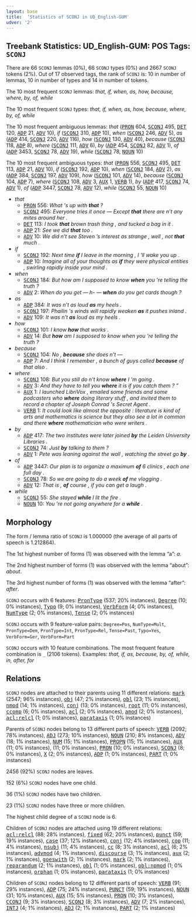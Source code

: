 ```yaml
---
layout: base
title:  'Statistics of SCONJ in UD_English-GUM'
udver: '2'
---
```


## Treebank Statistics: UD_English-GUM: POS Tags: `SCONJ`

There are 66 `SCONJ` lemmas (0%), 66 `SCONJ` types (0%) and 2667 `SCONJ` tokens (2%).
Out of 17 observed tags, the rank of `SCONJ` is: 10 in number of lemmas, 10 in number of types and 14 in number of tokens.

The 10 most frequent `SCONJ` lemmas: <em>that, if, when, as, how, because, where, by, of, while</em>

The 10 most frequent `SCONJ` types:  <em>that, if, when, as, how, because, where, by, of, while</em>

The 10 most frequent ambiguous lemmas: <em>that</em> (<tt><a href="en_gum-pos-PRON.html">PRON</a></tt> 604, <tt><a href="en_gum-pos-SCONJ.html">SCONJ</a></tt> 495, <tt><a href="en_gum-pos-DET.html">DET</a></tt> 120, <tt><a href="en_gum-pos-ADP.html">ADP</a></tt> 21, <tt><a href="en_gum-pos-ADV.html">ADV</a></tt> 10), <em>if</em> (<tt><a href="en_gum-pos-SCONJ.html">SCONJ</a></tt> 310, <tt><a href="en_gum-pos-ADP.html">ADP</a></tt> 10), <em>when</em> (<tt><a href="en_gum-pos-SCONJ.html">SCONJ</a></tt> 246, <tt><a href="en_gum-pos-ADV.html">ADV</a></tt> 5), <em>as</em> (<tt><a href="en_gum-pos-ADP.html">ADP</a></tt> 414, <tt><a href="en_gum-pos-SCONJ.html">SCONJ</a></tt> 220, <tt><a href="en_gum-pos-ADV.html">ADV</a></tt> 116), <em>how</em> (<tt><a href="en_gum-pos-SCONJ.html">SCONJ</a></tt> 130, <tt><a href="en_gum-pos-ADV.html">ADV</a></tt> 40), <em>because</em> (<tt><a href="en_gum-pos-SCONJ.html">SCONJ</a></tt> 118, <tt><a href="en_gum-pos-ADP.html">ADP</a></tt> 8), <em>where</em> (<tt><a href="en_gum-pos-SCONJ.html">SCONJ</a></tt> 111, <tt><a href="en_gum-pos-ADV.html">ADV</a></tt> 6), <em>by</em> (<tt><a href="en_gum-pos-ADP.html">ADP</a></tt> 454, <tt><a href="en_gum-pos-SCONJ.html">SCONJ</a></tt> 82, <tt><a href="en_gum-pos-ADV.html">ADV</a></tt> 1), <em>of</em> (<tt><a href="en_gum-pos-ADP.html">ADP</a></tt> 3453, <tt><a href="en_gum-pos-SCONJ.html">SCONJ</a></tt> 78, <tt><a href="en_gum-pos-ADV.html">ADV</a></tt> 19), <em>while</em> (<tt><a href="en_gum-pos-SCONJ.html">SCONJ</a></tt> 78, <tt><a href="en_gum-pos-NOUN.html">NOUN</a></tt> 10)

The 10 most frequent ambiguous types:  <em>that</em> (<tt><a href="en_gum-pos-PRON.html">PRON</a></tt> 556, <tt><a href="en_gum-pos-SCONJ.html">SCONJ</a></tt> 495, <tt><a href="en_gum-pos-DET.html">DET</a></tt> 113, <tt><a href="en_gum-pos-ADP.html">ADP</a></tt> 21, <tt><a href="en_gum-pos-ADV.html">ADV</a></tt> 10), <em>if</em> (<tt><a href="en_gum-pos-SCONJ.html">SCONJ</a></tt> 192, <tt><a href="en_gum-pos-ADP.html">ADP</a></tt> 10), <em>when</em> (<tt><a href="en_gum-pos-SCONJ.html">SCONJ</a></tt> 184, <tt><a href="en_gum-pos-ADV.html">ADV</a></tt> 2), <em>as</em> (<tt><a href="en_gum-pos-ADP.html">ADP</a></tt> 384, <tt><a href="en_gum-pos-SCONJ.html">SCONJ</a></tt> 197, <tt><a href="en_gum-pos-ADV.html">ADV</a></tt> 109), <em>how</em> (<tt><a href="en_gum-pos-SCONJ.html">SCONJ</a></tt> 101, <tt><a href="en_gum-pos-ADV.html">ADV</a></tt> 14), <em>because</em> (<tt><a href="en_gum-pos-SCONJ.html">SCONJ</a></tt> 104, <tt><a href="en_gum-pos-ADP.html">ADP</a></tt> 7), <em>where</em> (<tt><a href="en_gum-pos-SCONJ.html">SCONJ</a></tt> 108, <tt><a href="en_gum-pos-ADV.html">ADV</a></tt> 3, <tt><a href="en_gum-pos-AUX.html">AUX</a></tt> 1, <tt><a href="en_gum-pos-VERB.html">VERB</a></tt> 1), <em>by</em> (<tt><a href="en_gum-pos-ADP.html">ADP</a></tt> 417, <tt><a href="en_gum-pos-SCONJ.html">SCONJ</a></tt> 74, <tt><a href="en_gum-pos-ADV.html">ADV</a></tt> 1), <em>of</em> (<tt><a href="en_gum-pos-ADP.html">ADP</a></tt> 3447, <tt><a href="en_gum-pos-SCONJ.html">SCONJ</a></tt> 78, <tt><a href="en_gum-pos-ADV.html">ADV</a></tt> 12), <em>while</em> (<tt><a href="en_gum-pos-SCONJ.html">SCONJ</a></tt> 55, <tt><a href="en_gum-pos-NOUN.html">NOUN</a></tt> 10)


* <em>that</em>
  * <tt><a href="en_gum-pos-PRON.html">PRON</a></tt> 556: <em>What 's up with <b>that</b> ?</em>
  * <tt><a href="en_gum-pos-SCONJ.html">SCONJ</a></tt> 495: <em>Everyone tries it once — Except <b>that</b> there are n’t any mites around her .</em>
  * <tt><a href="en_gum-pos-DET.html">DET</a></tt> 113: <em>I took <b>that</b> brown trash thing , and tucked a bag in it .</em>
  * <tt><a href="en_gum-pos-ADP.html">ADP</a></tt> 21: <em>See we did <b>that</b> too .</em>
  * <tt><a href="en_gum-pos-ADV.html">ADV</a></tt> 10: <em>We did n’t see Steven ’s interest as strange , well , not <b>that</b> much .</em>
* <em>if</em>
  * <tt><a href="en_gum-pos-SCONJ.html">SCONJ</a></tt> 192: <em>Next time <b>if</b> I leave in the morning , I 'll wake you up .</em>
  * <tt><a href="en_gum-pos-ADP.html">ADP</a></tt> 10: <em>Imagine all of your thoughts as <b>if</b> they were physical entities , swirling rapidly inside your mind .</em>
* <em>when</em>
  * <tt><a href="en_gum-pos-SCONJ.html">SCONJ</a></tt> 184: <em>But how am I supposed to know <b>when</b> you 're telling the truth ?</em>
  * <tt><a href="en_gum-pos-ADV.html">ADV</a></tt> 2: <em>When do you get — h- — <b>when</b> do you get cards though ?</em>
* <em>as</em>
  * <tt><a href="en_gum-pos-ADP.html">ADP</a></tt> 384: <em>It was n’t as loud <b>as</b> my heels .</em>
  * <tt><a href="en_gum-pos-SCONJ.html">SCONJ</a></tt> 197: <em>Phailin 's winds will rapidly weaken <b>as</b> it pushes inland .</em>
  * <tt><a href="en_gum-pos-ADV.html">ADV</a></tt> 109: <em>It was n’t <b>as</b> loud as my heels .</em>
* <em>how</em>
  * <tt><a href="en_gum-pos-SCONJ.html">SCONJ</a></tt> 101: <em>I know <b>how</b> that works .</em>
  * <tt><a href="en_gum-pos-ADV.html">ADV</a></tt> 14: <em>But <b>how</b> am I supposed to know when you 're telling the truth ?</em>
* <em>because</em>
  * <tt><a href="en_gum-pos-SCONJ.html">SCONJ</a></tt> 104: <em>No , <b>because</b> she does n't —</em>
  * <tt><a href="en_gum-pos-ADP.html">ADP</a></tt> 7: <em>And I think I remember , a bunch of guys called <b>because</b> of that also .</em>
* <em>where</em>
  * <tt><a href="en_gum-pos-SCONJ.html">SCONJ</a></tt> 108: <em>But you still do n't know <b>where</b> I 'm going .</em>
  * <tt><a href="en_gum-pos-ADV.html">ADV</a></tt> 3: <em>And they have to tell you <b>where</b> it is if you catch them ? ”</em>
  * <tt><a href="en_gum-pos-AUX.html">AUX</a></tt> 1: <em>I launched LibriVox , emailed some friends and some podcasters who <b>where</b> doing literary stuff , and invited them to record a chapter of Joseph Conrad 's Secret Agent .</em>
  * <tt><a href="en_gum-pos-VERB.html">VERB</a></tt> 1: <em>It could look like almost the opposite : literature is kind of arts and mathematics is science but they also see a lot in common and there <b>where</b> mathematician who were writers .</em>
* <em>by</em>
  * <tt><a href="en_gum-pos-ADP.html">ADP</a></tt> 417: <em>The two institutes were later joined <b>by</b> the Leiden University Libraries .</em>
  * <tt><a href="en_gum-pos-SCONJ.html">SCONJ</a></tt> 74: <em>Just <b>by</b> talking to them ?</em>
  * <tt><a href="en_gum-pos-ADV.html">ADV</a></tt> 1: <em>Pete was leaning against the wall , watching the street go <b>by</b> .</em>
* <em>of</em>
  * <tt><a href="en_gum-pos-ADP.html">ADP</a></tt> 3447: <em>Our plan is to organize a maximum <b>of</b> 6 clinics , each one full day .</em>
  * <tt><a href="en_gum-pos-SCONJ.html">SCONJ</a></tt> 78: <em>So we are going to do a week <b>of</b> me vlogging .</em>
  * <tt><a href="en_gum-pos-ADV.html">ADV</a></tt> 12: <em>That is , <b>of</b> course , if you can get a laugh .</em>
* <em>while</em>
  * <tt><a href="en_gum-pos-SCONJ.html">SCONJ</a></tt> 55: <em>She stayed <b>while</b> I lit the fire .</em>
  * <tt><a href="en_gum-pos-NOUN.html">NOUN</a></tt> 10: <em>You 're not going anywhere for a <b>while</b> .</em>

## Morphology

The form / lemma ratio of `SCONJ` is 1.000000 (the average of all parts of speech is 1.212864).

The 1st highest number of forms (1) was observed with the lemma “a”: <em>a</em>.

The 2nd highest number of forms (1) was observed with the lemma “about”: <em>about</em>.

The 3rd highest number of forms (1) was observed with the lemma “after”: <em>after</em>.

`SCONJ` occurs with 6 features: <tt><a href="en_gum-feat-PronType.html">PronType</a></tt> (537; 20% instances), <tt><a href="en_gum-feat-Degree.html">Degree</a></tt> (10; 0% instances), <tt><a href="en_gum-feat-Typo.html">Typo</a></tt> (9; 0% instances), <tt><a href="en_gum-feat-VerbForm.html">VerbForm</a></tt> (4; 0% instances), <tt><a href="en_gum-feat-NumType.html">NumType</a></tt> (2; 0% instances), <tt><a href="en_gum-feat-Tense.html">Tense</a></tt> (2; 0% instances)

`SCONJ` occurs with 9 feature-value pairs: `Degree=Pos`, `NumType=Mult`, `PronType=Dem`, `PronType=Int`, `PronType=Rel`, `Tense=Past`, `Typo=Yes`, `VerbForm=Ger`, `VerbForm=Part`

`SCONJ` occurs with 10 feature combinations.
The most frequent feature combination is `_` (2106 tokens).
Examples: <em>that, if, as, because, by, of, while, in, after, for</em>


## Relations

`SCONJ` nodes are attached to their parents using 11 different relations: <tt><a href="en_gum-dep-mark.html">mark</a></tt> (2547; 96% instances), <tt><a href="en_gum-dep-obj.html">obj</a></tt> (47; 2% instances), <tt><a href="en_gum-dep-obl.html">obl</a></tt> (23; 1% instances), <tt><a href="en_gum-dep-nmod.html">nmod</a></tt> (14; 1% instances), <tt><a href="en_gum-dep-conj.html">conj</a></tt> (13; 0% instances), <tt><a href="en_gum-dep-root.html">root</a></tt> (11; 0% instances), <tt><a href="en_gum-dep-ccomp.html">ccomp</a></tt> (6; 0% instances), <tt><a href="en_gum-dep-acl.html">acl</a></tt> (2; 0% instances), <tt><a href="en_gum-dep-amod.html">amod</a></tt> (2; 0% instances), <tt><a href="en_gum-dep-acl-relcl.html">acl:relcl</a></tt> (1; 0% instances), <tt><a href="en_gum-dep-parataxis.html">parataxis</a></tt> (1; 0% instances)

Parents of `SCONJ` nodes belong to 13 different parts of speech: <tt><a href="en_gum-pos-VERB.html">VERB</a></tt> (2092; 78% instances), <tt><a href="en_gum-pos-ADJ.html">ADJ</a></tt> (273; 10% instances), <tt><a href="en_gum-pos-NOUN.html">NOUN</a></tt> (210; 8% instances), <tt><a href="en_gum-pos-ADV.html">ADV</a></tt> (18; 1% instances), <tt><a href="en_gum-pos-NUM.html">NUM</a></tt> (15; 1% instances), <tt><a href="en_gum-pos-PROPN.html">PROPN</a></tt> (15; 1% instances), <tt><a href="en_gum-pos-AUX.html">AUX</a></tt> (11; 0% instances),  (11; 0% instances), <tt><a href="en_gum-pos-PRON.html">PRON</a></tt> (10; 0% instances), <tt><a href="en_gum-pos-SCONJ.html">SCONJ</a></tt> (8; 0% instances), <tt><a href="en_gum-pos-X.html">X</a></tt> (2; 0% instances), <tt><a href="en_gum-pos-ADP.html">ADP</a></tt> (1; 0% instances), <tt><a href="en_gum-pos-PART.html">PART</a></tt> (1; 0% instances)

2456 (92%) `SCONJ` nodes are leaves.

152 (6%) `SCONJ` nodes have one child.

36 (1%) `SCONJ` nodes have two children.

23 (1%) `SCONJ` nodes have three or more children.

The highest child degree of a `SCONJ` node is 6.

Children of `SCONJ` nodes are attached using 19 different relations: <tt><a href="en_gum-dep-acl-relcl.html">acl:relcl</a></tt> (88; 28% instances), <tt><a href="en_gum-dep-fixed.html">fixed</a></tt> (62; 20% instances), <tt><a href="en_gum-dep-punct.html">punct</a></tt> (59; 19% instances), <tt><a href="en_gum-dep-case.html">case</a></tt> (37; 12% instances), <tt><a href="en_gum-dep-conj.html">conj</a></tt> (12; 4% instances), <tt><a href="en_gum-dep-cop.html">cop</a></tt> (11; 4% instances), <tt><a href="en_gum-dep-nsubj.html">nsubj</a></tt> (11; 4% instances), <tt><a href="en_gum-dep-cc.html">cc</a></tt> (8; 3% instances), <tt><a href="en_gum-dep-acl.html">acl</a></tt> (6; 2% instances), <tt><a href="en_gum-dep-advmod.html">advmod</a></tt> (4; 1% instances), <tt><a href="en_gum-dep-discourse.html">discourse</a></tt> (3; 1% instances), <tt><a href="en_gum-dep-aux.html">aux</a></tt> (2; 1% instances), <tt><a href="en_gum-dep-goeswith.html">goeswith</a></tt> (2; 1% instances), <tt><a href="en_gum-dep-mark.html">mark</a></tt> (2; 1% instances), <tt><a href="en_gum-dep-reparandum.html">reparandum</a></tt> (2; 1% instances), <tt><a href="en_gum-dep-obl.html">obl</a></tt> (1; 0% instances), <tt><a href="en_gum-dep-obl-npmod.html">obl:npmod</a></tt> (1; 0% instances), <tt><a href="en_gum-dep-orphan.html">orphan</a></tt> (1; 0% instances), <tt><a href="en_gum-dep-parataxis.html">parataxis</a></tt> (1; 0% instances)

Children of `SCONJ` nodes belong to 12 different parts of speech: <tt><a href="en_gum-pos-VERB.html">VERB</a></tt> (91; 29% instances), <tt><a href="en_gum-pos-ADP.html">ADP</a></tt> (75; 24% instances), <tt><a href="en_gum-pos-PUNCT.html">PUNCT</a></tt> (59; 19% instances), <tt><a href="en_gum-pos-NOUN.html">NOUN</a></tt> (31; 10% instances), <tt><a href="en_gum-pos-AUX.html">AUX</a></tt> (15; 5% instances), <tt><a href="en_gum-pos-PRON.html">PRON</a></tt> (10; 3% instances), <tt><a href="en_gum-pos-CCONJ.html">CCONJ</a></tt> (9; 3% instances), <tt><a href="en_gum-pos-SCONJ.html">SCONJ</a></tt> (8; 3% instances), <tt><a href="en_gum-pos-ADV.html">ADV</a></tt> (7; 2% instances), <tt><a href="en_gum-pos-INTJ.html">INTJ</a></tt> (4; 1% instances), <tt><a href="en_gum-pos-ADJ.html">ADJ</a></tt> (2; 1% instances), <tt><a href="en_gum-pos-PART.html">PART</a></tt> (2; 1% instances)

